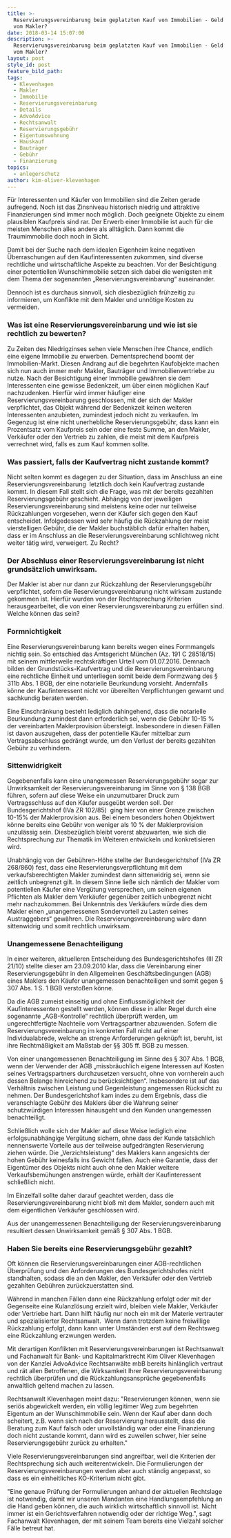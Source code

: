 ```yaml
---
title: >-
  Reservierungsvereinbarung beim geplatzten Kauf von Immobilien - Geld zurück
  vom Makler?
date: 2018-03-14 15:07:00
description: >-
  Reservierungsvereinbarung beim geplatzten Kauf von Immobilien - Geld zurück
  vom Makler?
layout: post
style_id: post
feature_bild_path:
tags:
  - Klevenhagen
  - Makler
  - Immobilie
  - Reservierungsvereinbarung
  - Details
  - AdvoAdvice
  - Rechtsanwalt
  - Reservierungsgebühr
  - Eigentumswohnung
  - Hauskauf
  - Bauträger
  - Gebühr
  - Finanzierung
topics:
  - anlegerschutz
author: kim-oliver-klevenhagen
---
```


Für Interessenten und Käufer von Immobilien sind die Zeiten gerade aufregend. Noch ist das Zinsniveau historisch niedrig und attraktive Finanzierungen sind immer noch möglich. Doch geeignete Objekte zu einem plausiblen Kaufpreis sind rar. Der Erwerb einer Immobilie ist auch für die meisten Menschen alles andere als alltäglich. Dann kommt die Traumimmobilie doch noch in Sicht.

Damit bei der Suche nach dem idealen Eigenheim keine negativen Überraschungen auf den Kaufinteressenten zukommen, sind diverse rechtliche und wirtschaftliche Aspekte zu beachten. Vor der Besichtigung einer potentiellen Wunschimmobilie setzen sich dabei die wenigsten mit dem Thema der sogenannten „Reservierungsvereinbarung“ auseinander.

Dennoch ist es durchaus sinnvoll, sich diesbezüglich frühzeitig zu informieren, um Konflikte mit dem Makler und unnötige Kosten zu vermeiden.

### Was ist eine Reservierungsvereinbarung und wie ist sie rechtlich zu bewerten?

Zu Zeiten des Niedrigzinses sehen viele Menschen ihre Chance, endlich eine eigene Immobilie zu erwerben. Dementsprechend boomt der Immobilien-Markt. Diesen Andrang auf die begehrten Kaufobjekte machen sich nun auch immer mehr Makler, Bauträger und Immobilienvertriebe zu nutze. Nach der Besichtigung einer Immobilie gewähren sie dem Interessenten eine gewisse Bedenkzeit, um über einen möglichen Kauf nachzudenken. Hierfür wird immer häufiger eine Reservierungsvereinbarung geschlossen, mit der sich der Makler verpflichtet, das Objekt während der Bedenkzeit keinen weiteren Interessenten anzubieten, zumindest jedoch nicht zu verkaufen. Im Gegenzug ist eine nicht unerhebliche Reservierungsgebühr, dass kann ein Prozentsatz vom Kaufpreis sein oder eine feste Summe, an den Makler, Verkäufer oder den Vertrieb zu zahlen, die meist mit dem Kaufpreis verrechnet wird, falls es zum Kauf kommen sollte.

### Was passiert, falls der Kaufvertrag nicht zustande kommt?

Nicht selten kommt es dagegen zu der Situation, dass im Anschluss an eine Reservierungsvereinbarung  letztlich doch kein Kaufvertrag zustande kommt. In diesem Fall stellt sich die Frage, was mit der bereits gezahlten Reservierungsgebühr geschieht. Abhängig von der jeweiligen Reservierungsvereinbarung sind meistens keine oder nur teilweise Rückzahlungen vorgesehen, wenn der Käufer sich gegen den Kauf entscheidet. Infolgedessen wird sehr häufig die Rückzahlung der meist vierstelligen Gebühr, die der Makler buchstäblich dafür erhalten haben, dass er im Anschluss an die Reservierungsvereinbarung schlichtweg nicht weiter tätig wird, verweigert. Zu Recht?

### Der Abschluss einer Reservierungsvereinbarung ist nicht grundsätzlich unwirksam.

Der Makler ist aber nur dann zur Rückzahlung der Reservierungsgebühr verpflichtet, sofern die Reservierungsvereinbarung nicht wirksam zustande gekommen ist. Hierfür wurden von der Rechtsprechung Kriterien herausgearbeitet, die von einer Reservierungsvereinbarung zu erfüllen sind. Welche können das sein?

### Formnichtigkeit

Eine Reservierungsvereinbarung kann bereits wegen eines Formmangels nichtig sein. So entschied das Amtsgericht München (Az. 191 C 28518/15) mit seinem mittlerweile rechtskräftigen Urteil vom 01.07.2016. Demnach bilden der Grundstücks-Kaufvertrag und die Reservierungsvereinbarung eine rechtliche Einheit und unterliegen somit beide dem Formzwang des § 311b Abs. 1 BGB, der eine notarielle Beurkundung vorsieht. Andernfalls könne der Kaufinteressent nicht vor übereilten Verpflichtungen gewarnt und sachkundig beraten werden.

Eine Einschränkung besteht lediglich dahingehend, dass die notarielle Beurkundung zumindest dann erforderlich sei, wenn die Gebühr 10-15 % der vereinbarten Maklerprovision übersteigt. Insbesondere in diesen Fällen ist davon auszugehen, dass der potentielle Käufer mittelbar zum Vertragsabschluss gedrängt wurde, um den Verlust der bereits gezahlten Gebühr zu verhindern.

### Sittenwidrigkeit

Gegebenenfalls kann eine unangemessen Reservierungsgebühr sogar zur Unwirksamkeit der Reservierungsvereinbarung im Sinne von § 138 BGB führen, sofern auf diese Weise ein unzumutbarer Druck zum Vertragsschluss auf den Käufer ausgeübt werden soll. Der Bundesgerichtshof (IVa ZR 102/85)  ging hier von einer Grenze zwischen 10-15% der Maklerprovision aus. Bei einem besonders hohen Objektwert könne bereits eine Gebühr von weniger als 10 % der Maklerprovision unzulässig sein. Diesbezüglich bleibt vorerst abzuwarten, wie sich die Rechtsprechung zur Thematik im Weiteren entwickeln und konkretisieren wird.

Unabhängig von der Gebühren-Höhe stellte der Bundesgerichtshof (IVa ZR 268/860) fest, dass eine Reservierungsverpflichtung mit dem verkaufsberechtigten Makler zumindest dann sittenwidrig sei, wenn sie zeitlich unbegrenzt gilt. In diesem Sinne ließe sich nämlich der Makler vom potentiellen Käufer eine Vergütung versprechen, um seinen eigenen Pflichten als Makler dem Verkäufer gegenüber zeitlich unbegrenzt nicht mehr nachzukommen. Bei Unkenntnis des Verkäufers würde dies dem Makler einen „unangemessenen Sondervorteil zu Lasten seines Austraggebers“ gewähren. Die Reservierungsvereinbarung wäre dann sittenwidrig und somit rechtlich unwirksam.

### Unangemessene Benachteiligung

In einer weiteren, aktuelleren Entscheidung des Bundesgerichtshofes (III ZR 21/10) stellte dieser am 23.09.2010 klar, dass die Vereinbarung einer Reservierungsgebühr in den Allgemeinen Geschäftsbedingungen (AGB) eines Maklers den Käufer unangemessen benachteiligen und somit gegen § 307 Abs. 1 S. 1 BGB verstoßen könne.

Da die AGB zumeist einseitig und ohne Einflussmöglichkeit der Kaufinteressenten gestellt werden, können diese in aller Regel durch eine sogenannte „AGB-Kontrolle“ rechtlich überprüft werden, um ungerechtfertigte Nachteile vom Vertragspartner abzuwenden. Sofern die Reservierungsvereinbarung im konkreten Fall nicht auf einer Individualabrede, welche an strenge Anforderungen geknüpft ist, beruht, ist ihre Rechtmäßigkeit am Maßstab der §§ 305 ff. BGB zu messen.

Von einer unangemessenen Benachteiligung im Sinne des § 307 Abs. 1 BGB, wenn der Verwender der AGB „missbräuchlich eigene Interessen auf Kosten seines Vertragspartners durchzusetzen versucht, ohne von vornherein auch dessen Belange hinreichend zu berücksichtigen“. Insbesondere ist auf das Verhältnis zwischen Leistung und Gegenleistung angemessen Rücksicht zu nehmen. Der Bundesgerichtshof kam indes zu dem Ergebnis, dass die veranschlagte Gebühr des Maklers über die Wahrung seiner schutzwürdigen Interessen hinausgeht und den Kunden unangemessen benachteiligt.

Schließlich wolle sich der Makler auf diese Weise lediglich eine erfolgsunabhängige Vergütung sichern, ohne dass der Kunde tatsächlich nennenswerte Vorteile aus der teilweise aufgedrängten Reservierung ziehen würde. Die „Verzichtsleistung“ des Maklers kann angesichts der hohen Gebühr keinesfalls ins Gewicht fallen. Auch eine Garantie, dass der Eigentümer des Objekts nicht auch ohne den Makler weitere Verkaufsbemühungen anstrengen würde, erhält der Kaufinteressent schließlich nicht.

Im Einzelfall sollte daher darauf geachtet werden, dass die Reservierungsvereinbarung nicht bloß mit dem Makler, sondern auch mit dem eigentlichen Verkäufer geschlossen wird.

Aus der unangemessenen Benachteiligung der Reservierungsvereinbarung resultiert dessen Unwirksamkeit gemäß § 307 Abs. 1 BGB.

### Haben Sie bereits eine Reservierungsgebühr gezahlt?

Oft können die Reservierungsvereinbarungen einer AGB-rechtlichen Überprüfung und den Anforderungen des Bundesgerichtshofes nicht standhalten, sodass die an den Makler, den Verkäufer oder den Vertrieb gezahlten Gebühren zurückzuerstatten sind.

Während in manchen Fällen dann eine Rückzahlung erfolgt oder mit der Gegenseite eine Kulanzlösung erzielt wird, bleiben viele Makler, Verkäufer oder Vertriebe hart. Dann hilft häufig nur noch ein mit der Materie vertrauter und spezialisierter Rechtsanwalt.  Wenn dann trotzdem keine freiwillige Rückzahlung erfolgt, dann kann unter Umständen erst auf dem Rechtsweg eine Rückzahlung erzwungen werden.

Mit derartigen Konflikten mit Reservierungsvereinbarungen ist Rechtsanwalt und Fachanwalt für Bank- und Kapitalmarktrecht Kim Oliver Klevenhagen von der Kanzlei AdvoAdvice Rechtsanwälte mbB bereits hinlänglich vertraut und rät allen Betroffenen, die Wirksamkeit Ihrer Reservierungsvereinbarung rechtlich überprüfen und die Rückzahlungsansprüche gegebenenfalls anwaltlich geltend machen zu lassen.

Rechtsanwalt Klevenhagen meint dazu: "Reservierungen können, wenn sie seriös abgewickelt werden, ein völlig legitimer Weg zum begehrten Eigentum an der Wunschimmobilie sein. Wenn der Kauf aber dann doch scheitert, z.B. wenn sich nach der Reservierung herausstellt, dass die Beratung zum Kauf falsch oder unvollständig war oder eine Finanzierung doch nicht zustande kommt, dann wird es zuweilen schwer, hier seine Reservierungsgebühr zurück zu erhalten."

Viele Reservierungsvereinbarungen sind angreifbar, weil die Kriterien der Rechtsprechung sich auch weiterentwickeln. Die Formulierungen der Reservierungsvereinbarungen werden aber auch ständig angepasst, so dass es ein einheitliches KO-Kriterium nicht gibt.

"Eine genaue Prüfung der Formulierungen anhand der aktuellen Rechtslage ist notwendig, damit wir unseren Mandanten eine Handlungsempfehlung an die Hand geben können, die auch wirklich wirtschaftlich sinnvoll ist. Nicht immer ist ein Gerichtsverfahren notwendig oder der richtige Weg.", sagt Fachanwalt Klevenhagen, der mit seinem Team bereits eine Vielzahl solcher Fälle betreut hat.